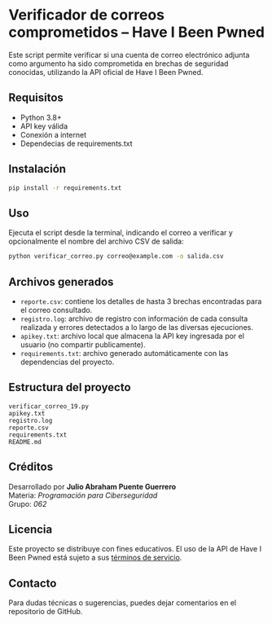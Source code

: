 # Verificador de correos comprometidos – Have I Been Pwned

Este script permite verificar si una cuenta de correo electrónico adjunta como argumento ha sido comprometida en brechas de seguridad conocidas, utilizando la API oficial de Have I Been Pwned.

## Requisitos
- Python 3.8+
- API key válida
- Conexión a internet
- Dependecias de requirements.txt

## Instalación
```bash
pip install -r requirements.txt
```

## Uso

Ejecuta el script desde la terminal, indicando el correo a verificar y opcionalmente el nombre del archivo CSV de salida:

```bash
python verificar_correo.py correo@example.com -o salida.csv
```

## Archivos generados

- `reporte.csv`: contiene los detalles de hasta 3 brechas encontradas para el correo consultado.
- `registro.log`: archivo de registro con información de cada consulta realizada y errores detectados a lo largo de las diversas ejecuciones.
- `apikey.txt`: archivo local que almacena la API key ingresada por el usuario (no compartir publicamente).
- `requirements.txt`: archivo generado automáticamente con las dependencias del proyecto.

## Estructura del proyecto

```plaintext
verificar_correo_19.py
apikey.txt
registro.log
reporte.csv
requirements.txt
README.md
```

## Créditos

Desarrollado por **Julio Abraham Puente Guerrero**  
Materia: *Programación para Ciberseguridad*  
Grupo: *062*

## Licencia

Este proyecto se distribuye con fines educativos. El uso de la API de Have I Been Pwned está sujeto a sus [términos de servicio](https://haveibeenpwned.com/API/v3#AcceptableUse).

## Contacto

Para dudas técnicas o sugerencias, puedes dejar comentarios en el repositorio de GitHub.

